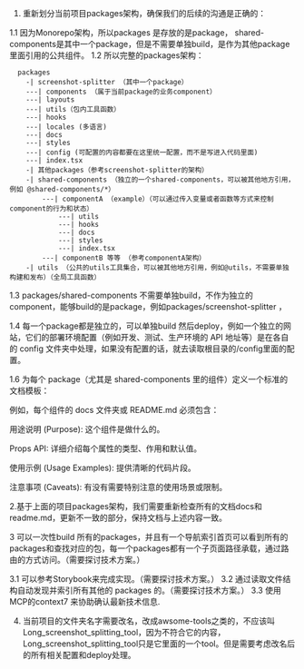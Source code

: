 1. 重新划分当前项目packages架构，确保我们的后续的沟通是正确的： 

1.1 因为Monorepo架构，所以packages 是存放的是package， shared-components是其中一个package，但是不需要单独build，是作为其他package里面引用的公共组件。
1.2 所以完整的packages架构：

```
  packages
    -| screenshot-splitter （其中一个package）
    ---| components （属于当前package的业务component）
    ---| layouts 
    ---| utils（包内工具函数）
    ---| hooks
    ---| locales (多语言)
    ---| docs
    ---| styles
    ---| config (可配置的内容都要在这里统一配置，而不是写进入代码里面)
    ---| index.tsx
    -| 其他packages（参考screenshot-splitter的架构）
    -| shared-components （独立的一个shared-components，可以被其他地方引用，例如 @shared-components/*）
	    ---| componentA （example）（可以通过传入变量或者函数等方式来控制component的行为和状态）
		    ---| utils 
		    ---| hooks
		    ---| docs
		    ---| styles
		    ---| index.tsx   
		---| componentB 等等 （参考componentA架构）    
    -| utils （公共的utils工具集合，可以被其他地方引用，例如@utils，不需要单独构建和发布）（全局工具函数）
```
1.3 packages/shared-components 不需要单独build，不作为独立的component，能够build的是package，例如packages/screenshot-splitter ，

1.4 每一个package都是独立的，可以单独build 然后deploy，例如一个独立的网站，它们的部署环境配置（例如开发、测试、生产环境的 API 地址等）是在各自的 config 文件夹中处理，如果没有配置的话，就去读取根目录的/config里面的配置。



1.6 为每个 package（尤其是 shared-components 里的组件）定义一个标准的文档模板：

例如，每个组件的 docs 文件夹或 README.md 必须包含：

用途说明 (Purpose): 这个组件是做什么的。

Props API: 详细介绍每个属性的类型、作用和默认值。

使用示例 (Usage Examples): 提供清晰的代码片段。

注意事项 (Caveats): 有没有需要特别注意的使用场景或限制。

2.基于上面的项目packages架构，我们需要重新检查所有的文档docs和readme.md，更新不一致的部分，保持文档与上述内容一致。


3 可以一次性build 所有的packages，并且有一个导航索引首页可以看到所有的packages和查找对应的包，每一个packages都有一个子页面路径承载，通过路由的方式访问。（需要探讨技术方案。）

3.1 可以参考Storybook来完成实现。（需要探讨技术方案。）
3.2 通过读取文件结构自动发现并索引所有其他的 packages 的。（需要探讨技术方案。）
3.3 使用MCP的context7 来协助确认最新技术信息.

4. 当前项目的文件夹名字需要改名，改成awsome-tools之类的，不应该叫Long_screenshot_splitting_tool，因为不符合它的内容，Long_screenshot_splitting_tool只是它里面的一个tool。但是需要考虑改名后的所有相关配置和deploy处理。
